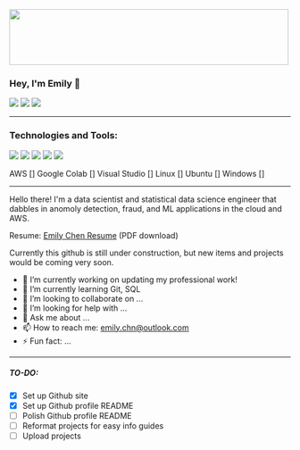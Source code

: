 <!--
**emilc-jpg/emilc-jpg** is a ✨ _special_ ✨ repository because its `README.md` (this file) appears on your GitHub profile.

profile badges
https://github.com/Envoy-VC/awesome-badges

linux https://img.shields.io/badge/Linux-FCC624?style=for-the-badge&logo=linux&logoColor=black
ubuntu https://img.shields.io/badge/Ubuntu-E95420?style=for-the-badge&logo=ubuntu&logoColor=white
windows https://img.shields.io/badge/Windows-0078D6?style=for-the-badge&logo=windows&logoColor=white

tensorflow https://img.shields.io/badge/TensorFlow-FF6F00?style=for-the-badge&logo=tensorflow&logoColor=white
aws https://img.shields.io/badge/Amazon_AWS-FF9900?style=for-the-badge&logo=amazonaws&logoColor=white
google colab https://img.shields.io/badge/Colab-F9AB00?style=for-the-badge&logo=googlecolab&color=525252
visual studio https://img.shields.io/badge/Visual_Studio_Code-0078D4?style=for-the-badge&logo=visual%20studio%20code&logoColor=white

image links [<img src="http://www.google.com.au/images/nav_logo7.png">](http://google.com.au/) []
images ![alt text](image.jpg)
-->
<img src="https://www.clio.com/wp-content/uploads/2019/01/legal-trends-2019-03-750x375.png" width="500" height="100" />

### Hey, I'm Emily 👋
<!--[<img src="https://img.shields.io/badge/GitHub-100000?style=for-the-badge&logo=github&logoColor=white">](https://github.com/emilc-jpg) -->
[<img src="https://img.shields.io/badge/website-000000?style=for-the-badge&logo=About.me&logoColor=white">](https://emilc-jpg.github.io/)
[<img src="https://img.shields.io/badge/-LeetCode-FFA116?style=for-the-badge&logo=LeetCode&logoColor=black">](https://leetcode.com/echen04/)
[<img src="https://img.shields.io/badge/LinkedIn-0077B5?style=for-the-badge&logo=linkedin&logoColor=white">](https://www.linkedin.com/in/echen4/)

--- 

### Technologies and Tools:
![](https://img.shields.io/badge/Python-FFD43B?style=for-the-badge&logo=python&logoColor=blue) 
![](https://img.shields.io/badge/C%2B%2B-00599C?style=for-the-badge&logo=c%2B%2B&logoColor=white) 
![](https://img.shields.io/badge/Java-ED8B00?style=for-the-badge&logo=openjdk&logoColor=white)
![](https://img.shields.io/badge/R-276DC3?style=for-the-badge&logo=r&logoColor=white) 
![](https://img.shields.io/badge/PostgreSQL-316192?style=for-the-badge&logo=postgresql&logoColor=white) 

AWS [] Google Colab [] Visual Studio [] Linux [] Ubuntu [] Windows []

---

Hello there! I'm a data scientist and statistical data science engineer that dabbles in anomoly detection, fraud, and ML applications in the cloud and AWS.

Resume: [Emily Chen Resume](https://resume.christinakopecky.com) (PDF download)

Currently this github is still under construction, but new items and projects would be coming very soon.


- 🔭 I’m currently working on updating my professional work!
- 🌱 I’m currently learning Git, SQL
- 👯 I’m looking to collaborate on ...
- 🤔 I’m looking for help with ...
- 💬 Ask me about ...
- 📫 How to reach me: emily.chn@outlook.com
- ⚡ Fun fact: ...


---
##### TO-DO:

- [x] Set up Github site
- [x] Set up Github profile README
- [ ] Polish Github profile README
- [ ] Reformat projects for easy info guides
- [ ] Upload projects 
